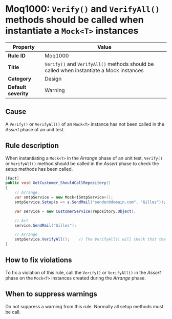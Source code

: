 # Moq1000: `Verify()` and `VerifyAll()` methods should be called when instantiate a `Mock<T>` instances

| Property                            | Value                                                                                      |
|-------------------------------------|--------------------------------------------------------------------------------------------|
| **Rule ID**                         | Moq1000                                                                                     |
| **Title**                           | `Verify()` and `VerifyAll()` methods should be called when instantiate a Mock<T> instances |
| **Category**                        | Design																				       |
| **Default severity**				  | Warning																				       |

## Cause

A `Verify()` or `VerifyAll()` of an `Mock<T>` instance has not been called in the *Assert* phase
of an unit test.

## Rule description

When instantiating a `Mock<T>` in the *Arrange* phase of an unit test, `Verify()` or `VerifyAll()` method
should be called in the *Assert* phase to check the setup methods has been called.

```csharp
[Fact]
public void GetCustomer_ShouldCallRepository()
{
	// Arrange
	var smtpService = new Mock<ISmtpService>();
	smtpService.Setup(s => s.SendMail("sender@domain.com", "Gilles"));

	var service = new CustomerService(repository.Object);

	// Act
	service.SendMail("Gilles");

	// Arrange
	smtpService.VerifyAll();	// The VerifyAll() will check that the mocked ISmtpService.SendMail() has been called.
}
```

## How to fix violations

To fix a violation of this rule, call the `Verify()` or `VerifyAll()` in the *Assert* phase
on the `Mock<T>` instances created during the *Arrange* phase.

## When to suppress warnings

Do not suppress a warning from this rule. Normally all setup methods must be call.
